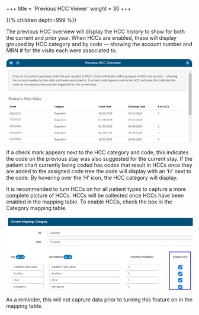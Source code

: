 +++
title = 'Previous HCC Viewer'
weight = 30
+++

{{% children depth=999 %}}

The previous HCC overview will display the HCC history to show for both the current and prior year. When HCCs are enabled, these will display grouped by HCC category and by code — showing the account number and MRN # for the visits each were associated to. 

![Previous HCC Viewer](PreviousHCC.png)

If a check mark appears next to the HCC category and code, this indicates the code on the previous stay was also suggested for the current stay. If the patient chart currently being coded has codes that result in HCCs once they are added to the assigned code tree the code will display with an ‘H’ next to the code. By hovering over the ‘H’ icon, the HCC category will display.

It is recommended to turn HCCs on for all patient types to capture a more complete picture of HCCs. HCCs will be collected once HCCs have been enabled in the mapping table. To enable HCCs, check the box in the Category mapping table.

![Enable HCCs in Mapping Table](DisplayHCC.png)

As a reminder, this will not capture data prior to turning this feature on in the mapping table. 
